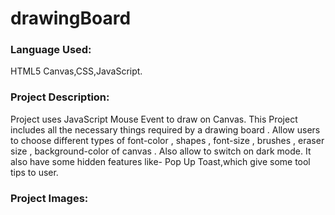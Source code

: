 # drawingBoard
### Language Used: 
HTML5 Canvas,CSS,JavaScript.
### Project Description: 
Project uses JavaScript Mouse Event to draw on Canvas.
This Project includes all the necessary things required by a drawing board .
Allow users to choose different types of font-color , shapes , font-size , brushes , eraser size , background-color of canvas . Also allow to switch on dark mode.
It also have some hidden features like- Pop Up Toast,which give some tool tips to user.
### Project Images:

